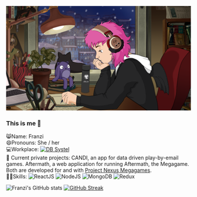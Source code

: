 <img src="https://github.com/franziskas1981/franziskas1981/blob/main/githup_profile_lofi.png">

### This is me 👋

😸Name: Franzi \
😄Pronouns: She / her \
💻Workplace: [<img alt="DB Systel" src="https://img.shields.io/badge/-DB%20Systel-F01414?style=plastic&&logo=deutsche-bahn&logoColor=white" />](https://www.dbsystel.de/dbsystel-en) \
🔭 Current private projects: CANDI, an app for data driven play-by-email games. Aftermath, a web application for running Aftermath, the Megagame. Both are developed for and with [Project Nexus Megagames](https://github.com/Project-Nexus-Megagames). \
🧙‍♀️Skills: 
<img alt="ReactJS" src="https://img.shields.io/badge/-ReactJs-61DAFB?style=plastic&logo=react&logoColor=white"> 
<img alt="NodeJS" src="https://img.shields.io/badge/-Node.js-%23339933?style=plastic&logo=node.js&logoColor=white"> 
<img alt="MongoDB" src="https://img.shields.io/badge/-MongoDB-%2347A248?style=plastic&logo=MongoDB&logoColor=white"> 
<img alt="Redux" src="https://img.shields.io/badge/-Redux-%23764ABC?style=plastic&logo=Redux&logoColor=white">

![Franzi's GitHub stats](https://github-readme-stats.vercel.app/api?username=franziskas1981&show_icons=true&theme=jolly) [![GitHub Streak](https://streak-stats.demolab.com?user=franziskas1981&theme=jolly)](https://git.io/streak-stats)

<!--
**franziskas1981/franziskas1981** is a ✨ _special_ ✨ repository because its `README.md` (this file) appears on your GitHub profile.

Here are some ideas to get you started:

- 🔭 I’m currently working on ...
- 🌱 I’m currently learning ...
- 👯 I’m looking to collaborate on ...
- 🤔 I’m looking for help with ...
- 💬 Ask me about ...
- 📫 How to reach me: ...
- 😄 Pronouns: ...
- ⚡ Fun fact: ...
-->
